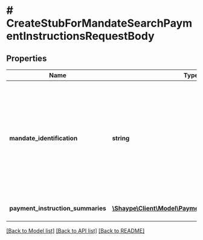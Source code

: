 # # CreateStubForMandateSearchPaymentInstructionsRequestBody

## Properties

Name | Type | Description | Notes
------------ | ------------- | ------------- | -------------
**mandate_identification** | **string** | ID of the mandate related to the payment instruction expressed as Unique identifier (UUID) version 1 format without the 4 hyphen separators. |
**payment_instruction_summaries** | [**\Shaype\Client\Model\PaymentInstructionSummary[]**](PaymentInstructionSummary.md) | Payment instruction list |

[[Back to Model list]](../../README.md#models) [[Back to API list]](../../README.md#endpoints) [[Back to README]](../../README.md)
